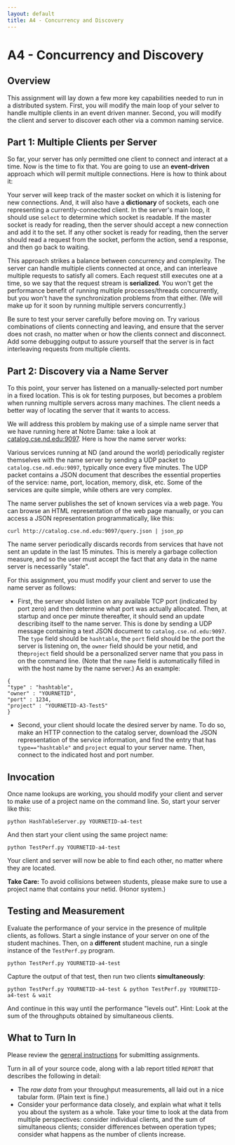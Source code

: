 ```yaml
---
layout: default
title: A4 - Concurrency and Discovery
---
```


# A4 - Concurrency and Discovery

## Overview

This assignment will lay down a few more key capabilities needed
to run in a distributed system.  First, you will modify the main
loop of your selver to handle multiple clients in an event driven
manner.  Second, you will modify the client and server to discover
each other via a common naming service.

## Part 1: Multiple Clients per Server

So far, your server has only permitted one client to connect and interact
at a time.  Now is the time to fix that.  You are going to use an **event-driven**
approach which will permit multiple connections.
Here is how to think about it:

Your server will keep track of the master socket on which it is listening
for new connections.  And, it will also have a **dictionary** of sockets, each one
representing a currently-connected client.  In the server's main loop, it
should use `select` to determine which socket is readable.
If the master socket is ready for reading, then the server should accept a new connection
and add it to the set.  If any other socket is ready for reading, then the
server should read a request from the socket, perform the action, send a response,
and then go back to waiting.

This approach strikes a balance between concurrency and complexity.
The server can handle multiple clients connected at once, and can interleave
multiple requests to satisfy all comers.  Each request still executes one
at a time, so we say that the request stream is **serialized**.  You won't
get the performance benefit of running multiple processes/threads concurrently,
but you won't have the synchronization problems from that either.
(We will make up for it soon by running multiple servers concurrently.)

Be sure to test your server carefully before moving on.  Try various combinations
of clients connecting and leaving, and ensure that the server does not crash,
no matter when or how the clients connect and disconnect.  Add some debugging
output to assure yourself that the server is in fact interleaving requests from multiple
clients.

## Part 2: Discovery via a Name Server

To this point, your server has listened on a manually-selected port number
in a fixed location.  This is ok for testing purposes, but becomes a problem
when running multiple servers across many machines.  The client needs a better
way of locating the server that it wants to access.

We will address this problem by making use of a simple name server that
we have running here at Notre Dame: take a look at [catalog.cse.nd.edu:9097](http://catalog.cse.nd.edu:9097).
Here is how the name server works:

Various services running at ND (and around the world) periodically register
themselves with the name server by sending a UDP packet to `catalog.cse.nd.edu:9097`,
typically once every five minutes.  The UDP packet contains a JSON document
that describes the essential properties of the service: name, port, location, memory, disk, etc.
Some of the services are quite simple, while others are very complex.

The name server publishes the set of known services via a web page.
You can browse an HTML representation of the web page manually, or you can access
a JSON representation programmatically, like this:

```
curl http://catalog.cse.nd.edu:9097/query.json | json_pp
```
The name server periodically discards records from services
that have not sent an update in the last 15 minutes.  This is merely a garbage
collection measure, and so the user must accept the fact that any data in the
name server is necessarily "stale".

For this assignment, you must modify your client and server to use the name server as follows:

- First, the server should listen on any available TCP port
(indicated by port zero) and then determine what port was actually allocated.
Then, at startup and once per minute thereafter, it should send an update
describing itself to the name server.  This is done by sending a UDP message
containing a text JSON document to `catalog.cse.nd.edu:9097`.  The `type` field
should be `hashtable`, the `port` field should be the port the server is listening on,
the `owner` field should be your netid, and the`project` field should be a personalized
server name that you pass in on the command line.
(Note that the `name` field is automatically filled in with the host name by the name server.)
As an example:

```
{
"type" : "hashtable",
"owner" : "YOURNETID",
"port" : 1234,
"project" : "YOURNETID-A3-Test5"
}
```

- Second, your client should locate the desired server by name.
To do so, make an HTTP connection to the catalog server, download
the JSON representation of the service information, and find the
entry that has `type=="hashtable"` and `project` equal to your
server name.  Then, connect to the indicated host and port number.

## Invocation

Once name lookups are working, you should modify your client and server to
make use of a project name on the command line.  So, start your
server like this:

```
python HashTableServer.py YOURNETID-a4-test
```

And then start your client using the same project name:

```
python TestPerf.py YOURNETID-a4-test
```

Your client and server will now be able to find each other,
no matter where they are located.

**Take Care:** To avoid collisions between students, please make
sure to use a project name that contains your netid.  (Honor system.)

## Testing and Measurement

Evaluate the performance of your service in the presence of mulitple clients, as follows.
Start a single instance of your server on one of the student machines.  Then, on a **different** student machine,
run a single instance of the `TestPerf.py` program.

```
python TestPerf.py YOURNETID-a4-test 
```

Capture the output of that test, then run two clients **simultaneously**:

```
python TestPerf.py YOURNETID-a4-test & python TestPerf.py YOURNETID-a4-test & wait
```

And continue in this way until the performance "levels out".  Hint: Look at the sum of the throughputs obtained by simultaneous clients.

## What to Turn In

Please review the [general instructions](general) for submitting assignments.

Turn in all of your source code, along with a lab report titled `REPORT` that describes the following in detail:
- The *raw data* from your throughput measurements, all laid out in a nice tabular form. (Plain text is fine.)
- Consider your performance data closely, and explain what what it tells you about the system as a whole.  Take your time to look at the data from multiple perspectives: consider individual clients, and the sum of simultaneous clients; consider differences between operation types; consider what happens as the number of clients increase. 
